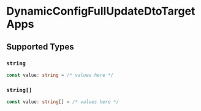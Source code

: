 # DynamicConfigFullUpdateDtoTargetApps


## Supported Types

### `string`

```typescript
const value: string = /* values here */
```

### `string[]`

```typescript
const value: string[] = /* values here */
```

